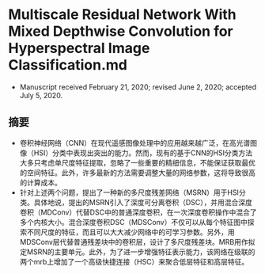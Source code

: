 # Multiscale Residual Network With Mixed Depthwise Convolution for Hyperspectral Image Classification.md
- Manuscript received February 21, 2020; revised June 2, 2020; accepted July 5, 2020.
## 摘要
- 卷积神经网络（CNN）在现代遥感图像处理中的应用越来越广泛，在高光谱图像（HSI）分类中表现出突出的能力。然而，现有的基于CNN的HSI分类方法大多只考虑单尺度特征提取，忽略了一些重要的精细信息，不能保证获取最优的空间特征。此外，许多最新的方法需要调整大量的网络参数，这将导致很高的计算成本。
- 针对上述两个问题，提出了一种新的多尺度残差网络（MSRN）用于HSI分类。具体地说，提出的MSRN引入了深度可分离卷积（DSC），并用混合深度卷积（MDConv）代替DSC中的普通深度卷积，在一次深度卷积操作中混合了多个内核大小。混合深度卷积DSC（MDSConv）不仅可以从每个特征图中探索不同尺度的特征，而且可以大大减少网络中的可学习参数。另外，用MDSConv层代替普通残差块中的卷积层，设计了多尺度残差块。MRB用作拟定MSRN的主要单元。此外，为了进一步增强特征表示能力，该网络在级联的两个mrb上增加了一个高级快捷连接（HSC）来聚合低层特征和高层特征。
